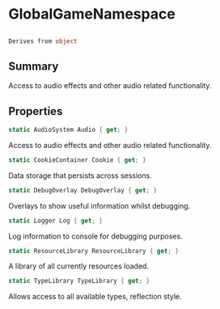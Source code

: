 # GlobalGameNamespace

## 
```c#
Derives from object
```

## Summary

Access to audio effects and other audio related functionality.
## Properties

```c#
static AudioSystem Audio { get; } 
```
Access to audio effects and other audio related functionality.
```c#
static CookieContainer Cookie { get; } 
```
Data storage that persists across sessions.
```c#
static DebugOverlay DebugOverlay { get; } 
```
Overlays to show useful information whilst debugging.
```c#
static Logger Log { get; } 
```
Log information to console for debugging purposes.
```c#
static ResourceLibrary ResourceLibrary { get; } 
```
A library of all currently resources loaded.
```c#
static TypeLibrary TypeLibrary { get; } 
```
Allows access to all available types, reflection style.
